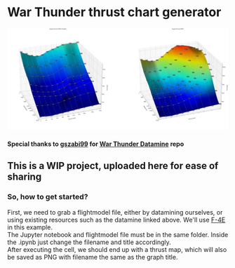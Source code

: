 # War Thunder thrust chart generator

![F-4E thrust chart](https://github.com/Pewkek/War-Thunder-Thrust-Chart/raw/master/f4e.png)

#### Special thanks to [gszabi99](https://github.com/gszabi99) for [War Thunder Datamine](https://github.com/gszabi99/War-Thunder-Datamine) repo

## This is a WIP project, uploaded here for ease of sharing

### So, how to get started?
First, we need to grab a flightmodel file, either by datamining ourselves, or using existing resources such as the datamine linked above. We'll use [F-4E](https://raw.githubusercontent.com/gszabi99/War-Thunder-Datamine/master/aces.vromfs.bin_u/gamedata/flightmodels/fm/f-4e.blkx) in this example.  
The Jupyter notebook and flightmodel file must be in the same folder. Inside the .ipynb just change the filename and title accordingly.  
After executing the cell, we should end up with a thrust map, which will also be saved as PNG with filename the same as the graph title.
